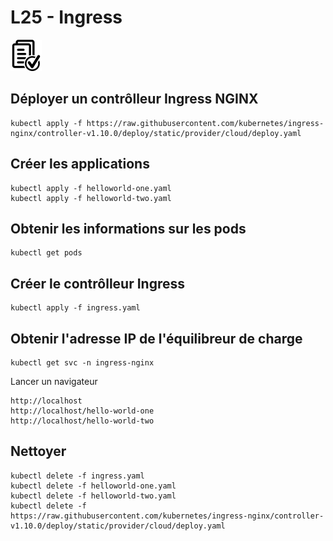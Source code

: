 # L25 - Ingress

![Hands-On Files](../images/checked-files-50px.png)

## Déployer un contrôlleur Ingress NGINX

    kubectl apply -f https://raw.githubusercontent.com/kubernetes/ingress-nginx/controller-v1.10.0/deploy/static/provider/cloud/deploy.yaml

## Créer les applications

    kubectl apply -f helloworld-one.yaml
    kubectl apply -f helloworld-two.yaml

## Obtenir les informations sur les pods

    kubectl get pods

## Créer le contrôlleur Ingress

    kubectl apply -f ingress.yaml

## Obtenir l'adresse IP de l'équilibreur de charge

    kubectl get svc -n ingress-nginx

Lancer un navigateur

    http://localhost
    http://localhost/hello-world-one
    http://localhost/hello-world-two

## Nettoyer

    kubectl delete -f ingress.yaml
    kubectl delete -f helloworld-one.yaml
    kubectl delete -f helloworld-two.yaml
    kubectl delete -f https://raw.githubusercontent.com/kubernetes/ingress-nginx/controller-v1.10.0/deploy/static/provider/cloud/deploy.yaml

